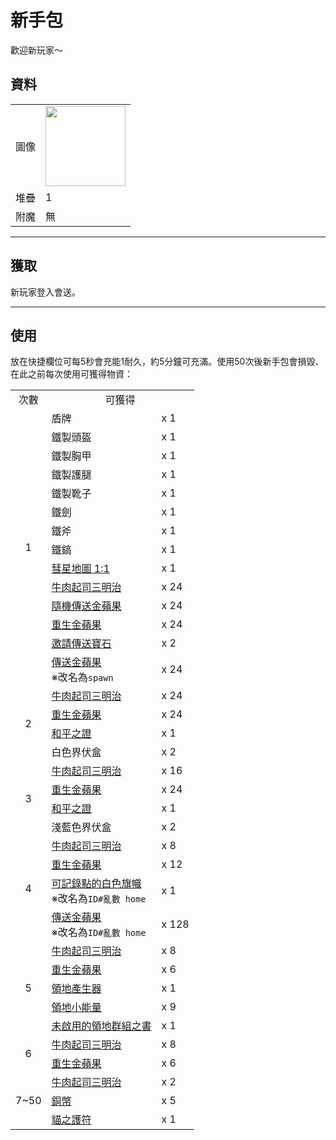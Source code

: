 # 新手包
歡迎新玩家～

## 資料
<table>
    <tr><td align="end">圖像</td><td><img src="https://i.imgur.com/KqzjESH.png" width="128"/></td></tr>
    <tr><td align="end">堆疊</td><td>1</td></tr>
    <tr><td align="end">附魔</td><td>無</td></tr>
</table>

---

## 獲取
新玩家登入會送。

---

## 使用
放在快捷欄位可每5秒會充能1耐久，約5分鐘可充滿。使用50次後新手包會損毀、在此之前每次使用可獲得物資：  

<table>
    <tr><td align="center">次數</td><td align="center" colspan="2">可獲得</td></tr>
    <tr>
        <td align="center" rowspan="14">1</td>
        <td>盾牌</td><td>x 1</td>
    </tr>
    <tr><td>鐵製頭盔</td><td>x 1</td></tr>
    <tr><td>鐵製胸甲</td><td>x 1</td></tr>
    <tr><td>鐵製護腿</td><td>x 1</td></tr>
    <tr><td>鐵製靴子</td><td>x 1</td></tr>
    <tr><td>鐵劍</td><td>x 1</td></tr>
    <tr><td>鐵斧</td><td>x 1</td></tr>
    <tr><td>鐵鎬</td><td>x 1</td></tr>
    <tr><td><a href="world_map_view.md">彗星地圖 1:1</a></td><td>x 1</td></tr>
    <tr><td><a href="food.md">牛肉起司三明治</a></td><td>x 24</td></tr>
    <tr><td><a href="random_transfer.md">隨機傳送金蘋果</a></td><td>x 24</td></tr>
    <tr><td><a href="back.md">重生金蘋果</a></td><td>x 24</td></tr>
    <tr><td><a href="invite_transfer_gemstone.md">邀請傳送寶石</a></td><td>x 2</td></tr>
    <tr><td><a href="transfer.md">傳送金蘋果</a><br/>※改名為<code>spawn</code></td><td>x 24</td></tr>
    <tr>
        <td align="center" rowspan="4">2</td>
        <td><a href="food.md">牛肉起司三明治</a></td><td>x 24</td>
    </tr>
    <tr><td><a href="back.md">重生金蘋果</a></td><td>x 24</td></tr>
    <tr><td><a href="peaceful_proof.md">和平之證</a></td><td>x 1</td></tr>
    <tr><td>白色界伏盒</td><td>x 2</td></tr>
    <tr>
        <td align="center" rowspan="4">3</td>
        <td><a href="food.md">牛肉起司三明治</a></td><td>x 16</td>
    </tr>
    <tr><td><a href="back.md">重生金蘋果</a></td><td>x 24</td></tr>
    <tr><td><a href="peaceful_proof.md">和平之證</a></td><td>x 1</td></tr>
    <tr><td>淺藍色界伏盒</td><td>x 2</td></tr>
    <tr>
        <td align="center" rowspan="4">4</td>
        <td><a href="food.md">牛肉起司三明治</a></td><td>x 8</td>
    </tr>
    <tr><td><a href="back.md">重生金蘋果</a></td><td>x 12</td></tr>
    <tr><td><a href="record_point_banner.md">可記錄點的白色旗幟</a><br/>※改名為<code>ID#亂數 home</code></td><td>x 1</td></tr>
    <tr><td><a href="transfer.md">傳送金蘋果</a><br/>※改名為<code>ID#亂數 home</code></td><td>x 128</td></tr>
    <tr>
        <td align="center" rowspan="5">5</td>
        <td><a href="food.md">牛肉起司三明治</a></td><td>x 8</td>
    </tr>
    <tr><td><a href="back.md">重生金蘋果</a></td><td>x 6</td></tr>
    <tr><td><a href="land_block.md">領地產生器</a></td><td>x 1</td></tr>
    <tr><td><a href="land_energy.md">領地小能量</a></td><td>x 9</td></tr>
    <tr><td><a href="land_book.md">未啟用的領地群組之書</a></td><td>x 1</td></tr>
    <tr>
        <td align="center" rowspan="2">6</td>
        <td><a href="food.md">牛肉起司三明治</a></td><td>x 8</td>
    </tr>
    <tr><td><a href="back.md">重生金蘋果</a></td><td>x 6</td></tr>
    <tr>
        <td align="center" rowspan="3">7~50</td>
        <td><a href="food.md">牛肉起司三明治</a></td><td>x 2</td>
    </tr>
    <tr><td><a href="coin.md">銅幣</a></td><td>x 5</td></tr>
    <tr><td><a href="cat_amulet.md">貓之護符</a></td><td>x 1</td></tr>
</table>